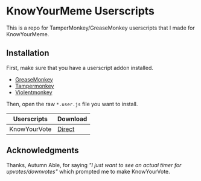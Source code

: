 # KnowYourMeme Userscripts

This is a repo for TamperMonkey/GreaseMonkey userscripts that I made for KnowYourMeme.

## Installation
First, make sure that you have a userscript addon installed.

- [GreaseMonkey](https://www.greasespot.net/)
- [Tampermonkey](https://www.tampermonkey.net/) 
- [Violentmonkey](https://violentmonkey.github.io/)

Then, open the raw `*.user.js` file you want to install.

| Userscripts  |   Download   |
| ------------ | ------------ |
| KnowYourVote | [Direct](./raw/src/knowyourvote.user.js) |


## Acknowledgments 

Thanks, Autumn Able, for saying *"I just want to see an actual timer for upvotes/downvotes"* which prompted me to make KnowYourVote.